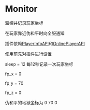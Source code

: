 # Monitor
监控并记录玩家坐标

在玩家靠近伪和平时向全服通知

插件依赖[PlayerInfoAPI](https://github.com/TISUnion/PlayerInfoAPI)和[OnlinePlayerAPI](https://github.com/zhang-anzhi/MCDReforgedPlugins/tree/master/OnlinePlayerAPI)

使用前先对插件进行设置

sleep = 12 每12秒记录一次玩家坐标

fp_x = 0

fp_y = 70

fp_z = 0

伪和平的地狱坐标为 0 70 0